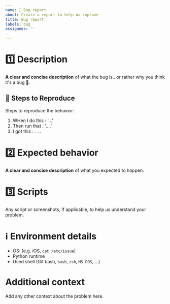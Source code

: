 ```yaml
---
name: 🐛 Bug report
about: Create a report to help us improve
title: Bug report
labels: bug
assignees: ''

---
```


# 1️⃣ Description

**A clear and concise description** of what the bug is.. or rather why you think it's a bug 🙂.

## 📑 Steps to Reproduce

Steps to reproduce the behavior:

1. WHen I do this : '...'
2. Then run that : '....'
3. I got this : `...`

# 2️⃣ Expected behavior

**A clear and concise description** of what you expected to happen.

# 3️⃣ Scripts

Any script or screenshots, If applicable, to help us understand your problem.

# ℹ️ Environment details

 - OS: [e.g. iOS, `cat /etc/issue`]
 - Python runtime
 - Used shell (Git bash, `bash`, `zsh`, `MS DOS`, ...)
 
# Additional context

Add any other context about the problem here.
